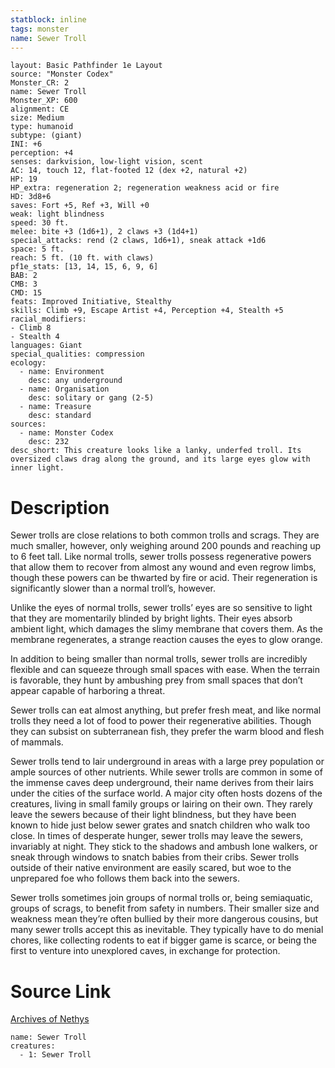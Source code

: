 ```yaml
---
statblock: inline
tags: monster
name: Sewer Troll
---
```

```statblock
layout: Basic Pathfinder 1e Layout
source: "Monster Codex"
Monster_CR: 2
name: Sewer Troll
Monster_XP: 600
alignment: CE
size: Medium
type: humanoid
subtype: (giant)
INI: +6
perception: +4
senses: darkvision, low-light vision, scent
AC: 14, touch 12, flat-footed 12 (dex +2, natural +2)
HP: 19
HP_extra: regeneration 2; regeneration weakness acid or fire
HD: 3d8+6
saves: Fort +5, Ref +3, Will +0
weak: light blindness
speed: 30 ft.
melee: bite +3 (1d6+1), 2 claws +3 (1d4+1)
special_attacks: rend (2 claws, 1d6+1), sneak attack +1d6
space: 5 ft.
reach: 5 ft. (10 ft. with claws)
pf1e_stats: [13, 14, 15, 6, 9, 6]
BAB: 2
CMB: 3
CMD: 15
feats: Improved Initiative, Stealthy
skills: Climb +9, Escape Artist +4, Perception +4, Stealth +5
racial_modifiers:
- Climb 8
- Stealth 4
languages: Giant
special_qualities: compression
ecology:
  - name: Environment
    desc: any underground
  - name: Organisation
    desc: solitary or gang (2-5)
  - name: Treasure
    desc: standard
sources:
  - name: Monster Codex
    desc: 232
desc_short: This creature looks like a lanky, underfed troll. Its oversized claws drag along the ground, and its large eyes glow with inner light.
```
# Description
Sewer trolls are close relations to both common trolls and scrags. They are much smaller, however, only weighing around 200 pounds and reaching up to 6 feet tall. Like normal trolls, sewer trolls possess regenerative powers that allow them to recover from almost any wound and even regrow limbs, though these powers can be thwarted by fire or acid. Their regeneration is significantly slower than a normal troll’s, however.

Unlike the eyes of normal trolls, sewer trolls’ eyes are so sensitive to light that they are momentarily blinded by bright lights. Their eyes absorb ambient light, which damages the slimy membrane that covers them. As the membrane regenerates, a strange reaction causes the eyes to glow orange.

In addition to being smaller than normal trolls, sewer trolls are incredibly flexible and can squeeze through small spaces with ease. When the terrain is favorable, they hunt by ambushing prey from small spaces that don’t appear capable of harboring a threat.

Sewer trolls can eat almost anything, but prefer fresh meat, and like normal trolls they need a lot of food to power their regenerative abilities. Though they can subsist on subterranean fish, they prefer the warm blood and flesh of mammals.

Sewer trolls tend to lair underground in areas with a large prey population or ample sources of other nutrients. While sewer trolls are common in some of the immense caves deep underground, their name derives from their lairs under the cities of the surface world. A major city often hosts dozens of the creatures, living in small family groups or lairing on their own. They rarely leave the sewers because of their light blindness, but they have been known to hide just below sewer grates and snatch children who walk too close. In times of desperate hunger, sewer trolls may leave the sewers, invariably at night. They stick to the shadows and ambush lone walkers, or sneak through windows to snatch babies from their cribs. Sewer trolls outside of their native environment are easily scared, but woe to the unprepared foe who follows them back into the sewers.

Sewer trolls sometimes join groups of normal trolls or, being semiaquatic, groups of scrags, to benefit from safety in numbers. Their smaller size and weakness mean they’re often bullied by their more dangerous cousins, but many sewer trolls accept this as inevitable. They typically have to do menial chores, like collecting rodents to eat if bigger game is scarce, or being the first to venture into unexplored caves, in exchange for protection.
# Source Link
[Archives of Nethys](https://aonprd.com/MonsterDisplay.aspx?ItemName=Sewer%20Troll)
```encounter-table
name: Sewer Troll
creatures:
  - 1: Sewer Troll
```
